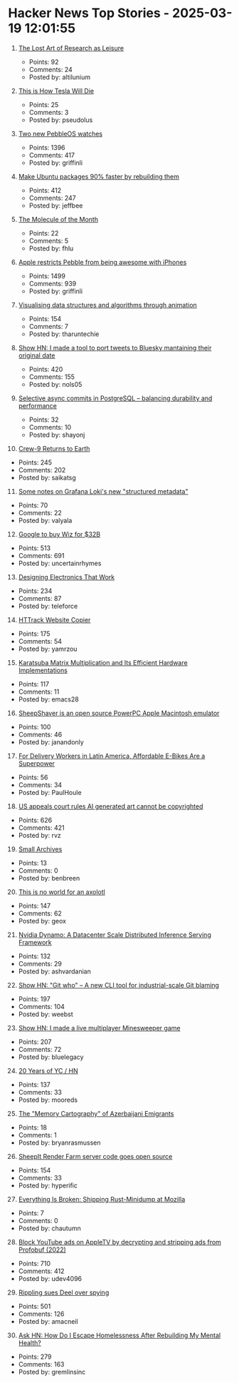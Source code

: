 # Hacker News Top Stories - 2025-03-19 12:01:55

1. [The Lost Art of Research as Leisure](https://kasurian.com/p/research-as-leisure)
   - Points: 92
   - Comments: 24
   - Posted by: altilunium

2. [This is How Tesla Will Die](https://www.planetearthandbeyond.co/p/this-is-how-tesla-will-die)
   - Points: 25
   - Comments: 3
   - Posted by: pseudolus

3. [Two new PebbleOS watches](https://ericmigi.com/blog/introducing-two-new-pebbleos-watches/)
   - Points: 1396
   - Comments: 417
   - Posted by: griffinli

4. [Make Ubuntu packages 90% faster by rebuilding them](https://gist.github.com/jwbee/7e8b27e298de8bbbf8abfa4c232db097)
   - Points: 412
   - Comments: 247
   - Posted by: jeffbee

5. [The Molecule of the Month](https://www.chm.bris.ac.uk/motm/motm.htm)
   - Points: 22
   - Comments: 5
   - Posted by: fhlu

6. [Apple restricts Pebble from being awesome with iPhones](https://ericmigi.com/blog/apple-restricts-pebble-from-being-awesome-with-iphones/)
   - Points: 1499
   - Comments: 939
   - Posted by: griffinli

7. [Visualising data structures and algorithms through animation](https://visualgo.net/en)
   - Points: 154
   - Comments: 7
   - Posted by: tharuntechie

8. [Show HN: I made a tool to port tweets to Bluesky mantaining their original date](https://bluemigrate.com)
   - Points: 420
   - Comments: 155
   - Posted by: nols05

9. [Selective async commits in PostgreSQL – balancing durability and performance](https://www.shayon.dev/post/2025/75/selective-asynchronous-commits-in-postgresql-balancing-durability-and-performance/)
   - Points: 32
   - Comments: 10
   - Posted by: shayonj

10. [Crew-9 Returns to Earth](https://www.spacex.com/launches/mission/?missionId=crew-9-return)
   - Points: 245
   - Comments: 202
   - Posted by: saikatsg

11. [Some notes on Grafana Loki's new "structured metadata"](https://utcc.utoronto.ca/~cks/space/blog/sysadmin/GrafanaLokiStructuredMetadata)
   - Points: 70
   - Comments: 22
   - Posted by: valyala

12. [Google to buy Wiz for $32B](https://www.reuters.com/technology/cybersecurity/google-agrees-buy-cybersecurity-startup-wiz-32-bln-ft-reports-2025-03-18/)
   - Points: 513
   - Comments: 691
   - Posted by: uncertainrhymes

13. [Designing Electronics That Work](https://www.hscott.net/designing-electronics-that-work/)
   - Points: 234
   - Comments: 87
   - Posted by: teleforce

14. [HTTrack Website Copier](https://www.httrack.com/)
   - Points: 175
   - Comments: 54
   - Posted by: yamrzou

15. [Karatsuba Matrix Multiplication and Its Efficient Hardware Implementations](https://arxiv.org/abs/2501.08889)
   - Points: 117
   - Comments: 11
   - Posted by: emacs28

16. [SheepShaver is an open source PowerPC Apple Macintosh emulator](https://www.emaculation.com/doku.php/sheepshaver)
   - Points: 100
   - Comments: 46
   - Posted by: janandonly

17. [For Delivery Workers in Latin America, Affordable E-Bikes Are a Superpower](https://reasonstobecheerful.world/e-bike-boom-delivery-workers/)
   - Points: 56
   - Comments: 34
   - Posted by: PaulHoule

18. [US appeals court rules AI generated art cannot be copyrighted](https://www.reuters.com/world/us/us-appeals-court-rejects-copyrights-ai-generated-art-lacking-human-creator-2025-03-18/)
   - Points: 626
   - Comments: 421
   - Posted by: rvz

19. [Small Archives](https://helloruby.substack.com/p/no-95-small-archives-without-blurs)
   - Points: 13
   - Comments: 0
   - Posted by: benbreen

20. [This is no world for an axolotl](https://english.elpais.com/eps/2025-03-15/this-is-no-world-for-an-axolotl.html)
   - Points: 147
   - Comments: 62
   - Posted by: geox

21. [Nvidia Dynamo: A Datacenter Scale Distributed Inference Serving Framework](https://github.com/ai-dynamo/dynamo)
   - Points: 132
   - Comments: 29
   - Posted by: ashvardanian

22. [Show HN: "Git who" – A new CLI tool for industrial-scale Git blaming](https://github.com/sinclairtarget/git-who)
   - Points: 197
   - Comments: 104
   - Posted by: weebst

23. [Show HN: I made a live multiplayer Minesweeper game](https://www.minesweeperpro.com/)
   - Points: 207
   - Comments: 72
   - Posted by: bluelegacy

24. [20 Years of YC / HN](https://vickiboykis.com/2025/03/17/20-years-of-yc/)
   - Points: 137
   - Comments: 33
   - Posted by: mooreds

25. [The "Memory Cartography" of Azerbaijani Emigrants](https://jam-news.net/memory-cartography-of-azerbaijani-emigrants/)
   - Points: 18
   - Comments: 1
   - Posted by: bryanrasmussen

26. [SheepIt Render Farm server code goes open source](https://gitlab.com/sheepitrenderfarm)
   - Points: 154
   - Comments: 33
   - Posted by: hyperific

27. [Everything Is Broken: Shipping Rust-Minidump at Mozilla](https://hacks.mozilla.org/2022/06/everything-is-broken-shipping-rust-minidump-at-mozilla/)
   - Points: 7
   - Comments: 0
   - Posted by: chautumn

28. [Block YouTube ads on AppleTV by decrypting and stripping ads from Profobuf (2022)](https://ericdraken.com/pfsense-decrypt-ad-traffic/)
   - Points: 710
   - Comments: 412
   - Posted by: udev4096

29. [Rippling sues Deel over spying](https://twitter.com/parkerconrad/status/1901615179718406276)
   - Points: 501
   - Comments: 126
   - Posted by: amacneil

30. [Ask HN: How Do I Escape Homelessness After Rebuilding My Mental Health?](undefined)
   - Points: 279
   - Comments: 163
   - Posted by: gremlinsinc

